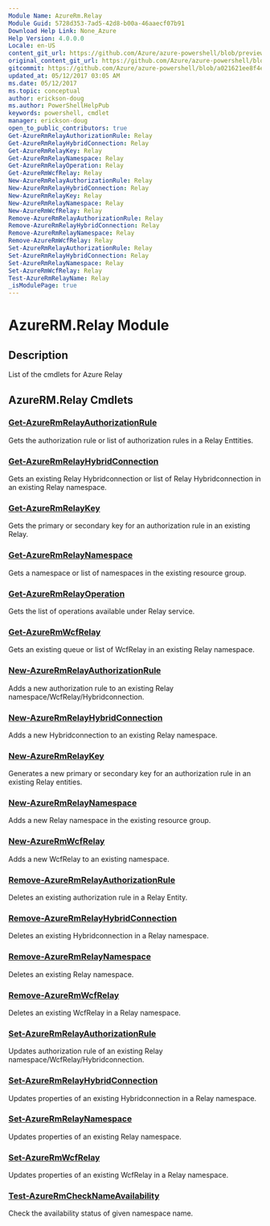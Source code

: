 ```yaml
---
Module Name: AzureRm.Relay
Module Guid: 5728d353-7ad5-42d8-b00a-46aaecf07b91
Download Help Link: None_Azure
Help Version: 4.0.0.0
Locale: en-US
content_git_url: https://github.com/Azure/azure-powershell/blob/preview/src/ResourceManager/Relay/Commands.Relay/help/AzureRM.Relay.md
original_content_git_url: https://github.com/Azure/azure-powershell/blob/preview/src/ResourceManager/Relay/Commands.Relay/help/AzureRM.Relay.md
gitcommit: https://github.com/Azure/azure-powershell/blob/a021621ee8f4e38eef8224fac6c40f4a804aab0a
updated_at: 05/12/2017 03:05 AM
ms.date: 05/12/2017
ms.topic: conceptual
author: erickson-doug
ms.author: PowerShellHelpPub
keywords: powershell, cmdlet
manager: erickson-doug
open_to_public_contributors: true
Get-AzureRmRelayAuthorizationRule: Relay
Get-AzureRmRelayHybridConnection: Relay
Get-AzureRmRelayKey: Relay
Get-AzureRmRelayNamespace: Relay
Get-AzureRmRelayOperation: Relay
Get-AzureRmWcfRelay: Relay
New-AzureRmRelayAuthorizationRule: Relay
New-AzureRmRelayHybridConnection: Relay
New-AzureRmRelayKey: Relay
New-AzureRmRelayNamespace: Relay
New-AzureRmWcfRelay: Relay
Remove-AzureRmRelayAuthorizationRule: Relay
Remove-AzureRmRelayHybridConnection: Relay
Remove-AzureRmRelayNamespace: Relay
Remove-AzureRmWcfRelay: Relay
Set-AzureRmRelayAuthorizationRule: Relay
Set-AzureRmRelayHybridConnection: Relay
Set-AzureRmRelayNamespace: Relay
Set-AzureRmWcfRelay: Relay
Test-AzureRmRelayName: Relay
_isModulePage: true
---
```


# AzureRM.Relay Module
## Description
List of the cmdlets for Azure Relay

## AzureRM.Relay Cmdlets
### [Get-AzureRmRelayAuthorizationRule](Get-AzureRmRelayAuthorizationRule.md)
Gets the authorization rule or list of authorization rules in a Relay Enttities.

### [Get-AzureRmRelayHybridConnection](Get-AzureRmRelayHybridConnection.md)
Gets an existing Relay Hybridconnection or list of Relay Hybridconnection in an existing Relay namespace.

### [Get-AzureRmRelayKey](Get-AzureRmRelayKey.md)
Gets the primary or secondary key for an authorization rule in an existing Relay.

### [Get-AzureRmRelayNamespace](Get-AzureRmRelayNamespace.md)
Gets a namespace or list of namespaces in the existing resource group.

### [Get-AzureRmRelayOperation](Get-AzureRmRelayOperation.md)
Gets the list of operations available under Relay service.

### [Get-AzureRmWcfRelay](Get-AzureRmWcfRelay.md)
Gets an existing queue or list of WcfRelay in an existing Relay namespace.

### [New-AzureRmRelayAuthorizationRule](New-AzureRmRelayAuthorizationRule.md)
Adds a new authorization rule to an existing Relay namespace/WcfRelay/Hybridconnection.

### [New-AzureRmRelayHybridConnection](New-AzureRmRelayHybridConnection.md)
Adds a new Hybridconnection to an existing Relay namespace.

### [New-AzureRmRelayKey](New-AzureRmRelayKey.md)
Generates a new primary or secondary key for an authorization rule in an existing Relay entities.

### [New-AzureRmRelayNamespace](New-AzureRmRelayNamespace.md)
Adds a new Relay namespace in the existing resource group.

### [New-AzureRmWcfRelay](New-AzureRmWcfRelay.md)
Adds a new WcfRelay to an existing namespace.

### [Remove-AzureRmRelayAuthorizationRule](Remove-AzureRmRelayAuthorizationRule.md)
Deletes an existing authorization rule in a Relay Entity.

### [Remove-AzureRmRelayHybridConnection](Remove-AzureRmRelayHybridConnection.md)
Deletes an existing Hybridconnection in a Relay namespace.

### [Remove-AzureRmRelayNamespace](Remove-AzureRmRelayNamespace.md)
Deletes an existing Relay namespace.

### [Remove-AzureRmWcfRelay](Remove-AzureRmWcfRelay.md)
Deletes an existing WcfRelay in a Relay namespace.

### [Set-AzureRmRelayAuthorizationRule](Set-AzureRmRelayAuthorizationRule.md)
Updates authorization rule of an existing Relay namespace/WcfRelay/Hybridconnection.

### [Set-AzureRmRelayHybridConnection](Set-AzureRmRelayHybridConnection.md)
Updates properties of an existing Hybridconnection in a Relay namespace.

### [Set-AzureRmRelayNamespace](Set-AzureRmRelayNamespace.md)
Updates properties of an existing Relay namespace.

### [Set-AzureRmWcfRelay](Set-AzureRmWcfRelay.md)
Updates properties of an existing WcfRelay in a Relay namespace.

### [Test-AzureRmCheckNameAvailability](Test-AzureRmCheckNameAvailability.md)
Check the availability status of given namespace name.

